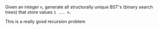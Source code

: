 Given an integer `n`, generate all structurally unique BST's (binary search trees) that store values `1 ... n`.

This is a really good recursion problem

